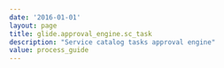 ```yaml
---
date: '2016-01-01'
layout: page
title: glide.approval_engine.sc_task
description: "Service catalog tasks approval engine"
value: process_guide 
---
```

